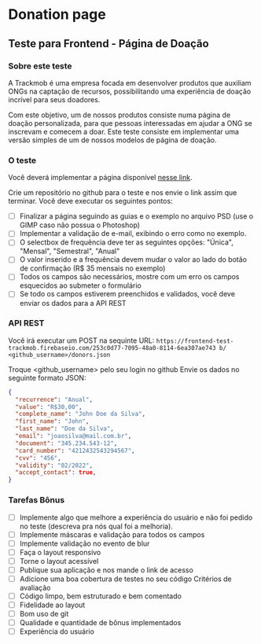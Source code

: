# Donation page

## Teste para Frontend - Página de Doação

### Sobre este teste

A Trackmob é uma empresa focada em desenvolver produtos que auxiliam ONGs na captação de recursos, possibilitando uma experiência de doação incrível para seus doadores.

Com este objetivo, um de nossos produtos consiste numa página de doação personalizada, para que pessoas interessadas em ajudar a ONG se inscrevam e comecem a doar. Este teste consiste em implementar uma versão simples de um de nossos modelos de página de doação.

### O teste

Você deverá implementar a página disponível ​[nesse link​](https://drive.google.com/file/d/0B6UrrFcFJAjXRHdNZUJTYnJsd2s/view?usp=sharing).

Crie um repositório no github para o teste e nos envie o link assim que terminar.
Você deve executar os seguintes pontos:

- [ ] Finalizar a página seguindo as guias e o exemplo no arquivo PSD
      (use o GIMP caso não possua o Photoshop)
- [ ] Implementar a validação de e-mail, exibindo o erro como no exemplo.
- [ ] O selectbox de frequência deve ter as seguintes opções: "Única", "Mensal",
      "Semestral", "Anual"
- [ ] O valor inserido e a frequência devem mudar o valor ao lado do botão de
      confirmação (R\$ 35 mensais no exemplo)
- [ ] Todos os campos são necessários, mostre com um erro os campos
      esquecidos ao submeter o formulário
- [ ] Se todo os campos estiverem preenchidos e validados, você deve enviar os
      dados para a API REST

### API REST

Você irá executar um POST na sequinte URL:
`https://frontend-test-trackmob.firebaseio.com/253c0d77-7095-48a0-8114-6ea307ae743 b/​<github_username>​/donors.json`

Troque ​<github_username>​ pelo seu login no github
Envie os dados no seguinte formato JSON:

```json
{
  "recurrence"​:​ ​"Anual"​,
  "value"​:​ ​"R$30,00"​,
  "complete_name"​:​ ​"John Doe da Silva"​,
  "first_name"​:​ ​"John"​,
  "last_name"​:​ ​"Doe da Silva"​,
  "email"​:​ ​"joaosilva@mail.com.br"​,
  "document"​:​ ​"345.234.543-12"​,
  "card_number"​:​ ​"4212432543294567"​,
  "cvv"​:​ ​"456"​,
  "validity"​:​ ​"02/2022"​,
  "accept_contact"​:​ ​true​,
}
```

### Tarefas Bônus

- [ ] Implemente algo que melhore a experiência do usuário e não foi pedido no teste
      (descreva pra nós qual foi a melhoria).
- [ ] Implemente máscaras e validação para todos os campos
- [ ] Implemente validação no evento de blur
- [ ] Faça o layout responsivo
- [ ] Torne o layout acessível
- [ ] Publique sua aplicação e nos mande o link de acesso
- [ ] Adicione uma boa cobertura de testes no seu código
      Critérios de avaliação
- [ ] Código limpo, bem estruturado e bem comentado
- [ ] Fidelidade ao layout
- [ ] Bom uso de git
- [ ] Qualidade e quantidade de bônus implementados
- [ ] Experiência do usuário
